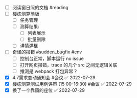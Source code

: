 - [ ] 阅读窗日照的文档 #reading 
- [ ] 楼栋测算简版
	- [ ] 任务管理
	- [ ] 测算结果:
		- [ ] 列表展示
		- [ ] 批量删除
	- [ ] 详情弹框
- [ ] 奇怪的报错 #sudden_bugfix #env 
	- [ ] 控制台正常，脚本运行 no issue
	- [ ] 打开网页报错，trace 的几个 src 之间无逻辑关联
	- [ ] 推测是 webpack 打包异常？
- [x] 4.7需求变动通知会  #会议 ✅ 2022-07-29
- [x] 楼栋测算测试用例评审 (15:00-16:30) #会议 ✅ 2022-07-29 
- [x] 换了一个靠窗的座位 ✅ 2022-07-29